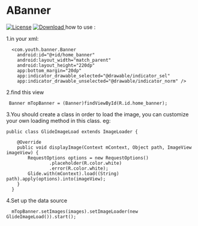 # ABanner
[![License](https://img.shields.io/badge/license-Apache%202-green.svg)](https://www.apache.org/licenses/LICENSE-2.0)
[![Download](https://api.bintray.com/packages/tangsiyuan/maven/myokhttp/images/download.svg) ](https://bintray.com/muchen/maven/abanner/_latestVersion)
how to use :

  1.in your xml:
  
      <com.youth.banner.Banner
        android:id="@+id/home_banner"
        android:layout_width="match_parent"
        android:layout_height="220dp"
        app:bottom_margin="20dp"
        app:indicator_drawable_selected="@drawable/indicator_sel"
        app:indicator_drawable_unselected="@drawable/indicator_norm" />
        
        
  2.find this view
     
     Banner mTopBanner = (Banner)findViewById(R.id.home_banner);      
  
  3.You should create a class in order to load the image, 
  you can customize your own loading method in this class. eg:
    
    public class GlideImageLoad extends ImageLoader {
  
        @Override
        public void displayImage(Context mContext, Object path, ImageView imageView) {
            RequestOptions options = new RequestOptions()
                    .placeholder(R.color.white)
                    .error(R.color.white);
            Glide.with(mContext).load((String) path).apply(options).into(imageView);
        }
      }
  
  4.Set up the data source
      
      mTopBanner.setImages(images).setImageLoader(new GlideImageLoad()).start();
